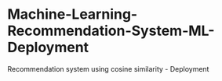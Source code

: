 # Machine-Learning-Recommendation-System-ML-Deployment
Recommendation system using cosine similarity - Deployment 
